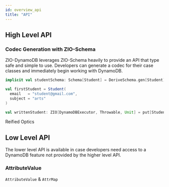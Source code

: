 ```yaml
---
id: overview_api
title: "API"
---
```


## High Level API

### Codec Generation with ZIO-Schema

ZIO-DynamoDB leverages ZIO-Schema heavily to provide an API that type safe and simple to use. Developers can generate a codec for their case classes and immediately begin working with DynamoDB.

```scala
implicit val studentSchema: Schema[Student] = DeriveSchema.gen[Student]

val firstStudent = Student(
  email   = "student@gmail.com",
  subject = "arts"
)

val writtenStudent: ZIO[DynamoDBExecutor, Throwable, Unit] = put[Student]("studentsTable", firstStudent).execute
```

Reified Optics


## Low Level API

The lower level API is available in case developers need access to a DynamoDB feature not provided by the higher level API.

### AttributeValue
`AttributeValue` & `AttrMap`
